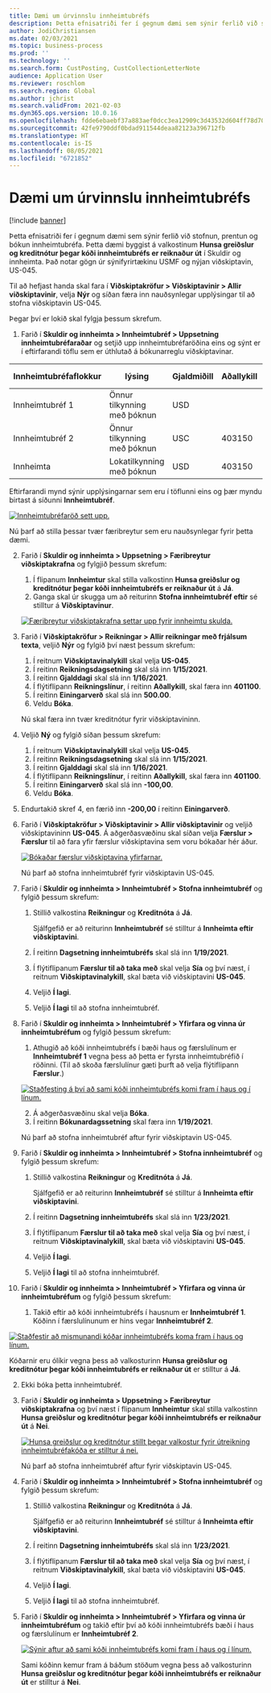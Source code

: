 ```yaml
---
title: Dæmi um úrvinnslu innheimtubréfs
description: Þetta efnisatriði fer í gegnum dæmi sem sýnir ferlið við stofnun, prentun og bókun innheimtubréfa.
author: JodiChristiansen
ms.date: 02/03/2021
ms.topic: business-process
ms.prod: ''
ms.technology: ''
ms.search.form: CustPosting, CustCollectionLetterNote
audience: Application User
ms.reviewer: roschlom
ms.search.region: Global
ms.author: jchrist
ms.search.validFrom: 2021-02-03
ms.dyn365.ops.version: 10.0.16
ms.openlocfilehash: fdde6ebaebf37a883aef0dcc3ea12909c3d43532d604ff78d708d737b26bc57e
ms.sourcegitcommit: 42fe9790ddf0bdad911544deaa82123a396712fb
ms.translationtype: HT
ms.contentlocale: is-IS
ms.lasthandoff: 08/05/2021
ms.locfileid: "6721852"
---
```

# <a name="process-collection-letters-example"></a>Dæmi um úrvinnslu innheimtubréfs

[!include [banner](../../includes/banner.md)]

Þetta efnisatriði fer í gegnum dæmi sem sýnir ferlið við stofnun, prentun og bókun innheimtubréfa. Þetta dæmi byggist á valkostinum **Hunsa greiðslur og kreditnótur þegar kóði innheimtubréfs er reiknaður út** í Skuldir og innheimta. Það notar gögn úr sýnifyrirtækinu USMF og nýjan viðskiptavin, US-045.

Til að hefjast handa skal fara í **Viðskiptakröfur \> Viðskiptavinir \> Allir viðskiptavinir**, velja **Nýr** og síðan færa inn nauðsynlegar upplýsingar til að stofna viðskiptavin US-045.

Þegar því er lokið skal fylgja þessum skrefum.

1. Farið í **Skuldir og innheimta \> Innheimtubréf \> Uppsetning innheimtubréfaraðar** og setjið upp innheimtubréfaröðina eins og sýnt er í eftirfarandi töflu sem er úthlutað á bókunarreglu viðskiptavinar.

|     Innheimtubréfaflokkur      |     lýsing                           |     Gjaldmiðill      |     Aðallykill        |     Gjald í gjaldmiðli     |     Lágmark yfir        |     Dagar útilokunar      |
|---------------------------------  |---------------------------------------    |-----------------  |-----------------------    |-------------------------- |-----------------------    |---------------------  |
|     Innheimtubréf 1         |     Önnur tilkynning með þóknun        |     USD           |                           |     0,00                  |     0,00                  |     2                 |
|     Innheimtubréf 2         |     Önnur tilkynning með þóknun        |     USC           |     403150                |     20.00                 |     10,00                 |     3                 |
|     Innheimta                    |     Lokatilkynning með þóknun         |     USD           |     403150                |     50.00                 |     100.00                |     15                |

Eftirfarandi mynd sýnir upplýsingarnar sem eru í töflunni eins og þær myndu birtast á síðunni **Innheimtubréf**. 

[![Innheimtubréfaröð sett upp.](./media/Ignore-payments-creditmemos-1.PNG)](./media/Ignore-payments-creditmemos-1.PNG)

 Nú þarf að stilla þessar tvær færibreytur sem eru nauðsynlegar fyrir þetta dæmi.

2. Farið í **Skuldir og innheimta \> Uppsetning \> Færibreytur viðskiptakrafna** og fylgjið þessum skrefum:

    1. Í flipanum **Innheimtur** skal stilla valkostinn **Hunsa greiðslur og kreditnótur þegar kóði innheimtubréfs er reiknaður út** á **Já**.
    2. Ganga skal úr skugga um að reiturinn **Stofna innheimtubréf eftir** sé stilltur á **Viðskiptavinur**.

    [![Færibreytur viðskiptakrafna settar upp fyrir innheimtu skulda.](./media/Ignore-payments-creditmemos-2.PNG)](./media/Ignore-payments-creditmemos-2.PNG)

3. Farið í **Viðskiptakröfur \> Reikningar \> Allir reikningar með frjálsum texta**, veljið **Nýr** og fylgið því næst þessum skrefum:

    1. Í reitnum **Viðskiptavinalykill** skal velja **US-045**.
    2. Í reitinn **Reikningsdagsetning** skal slá inn **1/15/2021**.
    3. Í reitinn **Gjalddagi** skal slá inn **1/16/2021**.
    4. Í flýtiflipann **Reikningslínur**, í reitinn **Aðallykill**, skal færa inn **401100**.
    5. Í reitinn **Einingarverð** skal slá inn **500.00**.
    6. Veldu **Bóka**.

    Nú skal færa inn tvær kreditnótur fyrir viðskiptavininn.

4. Veljið **Ný** og fylgið síðan þessum skrefum:

    1. Í reitnum **Viðskiptavinalykill** skal velja **US-045**.
    2. Í reitinn **Reikningsdagsetning** skal slá inn **1/15/2021**.
    3. Í reitinn **Gjalddagi** skal slá inn **1/16/2021**.
    4. Í flýtiflipann **Reikningslínur**, í reitinn **Aðallykill**, skal færa inn **401100**.
    5. Í reitinn **Einingarverð** skal slá inn **-100,00**.
    6. Veldu **Bóka**.

5. Endurtakið skref 4, en færið inn **-200,00** í reitinn **Einingarverð**.
6. Farið í **Viðskiptakröfur \> Viðskiptavinir \> Allir viðskiptavinir** og veljið viðskiptavininn **US-045**. Á aðgerðasvæðinu skal síðan velja **Færslur \> Færslur** til að fara yfir færslur viðskiptavina sem voru bókaðar hér áður.

    [![Bókaðar færslur viðskiptavina yfirfarnar.](./media/Ignore-payments-creditmemos-3.PNG)](./media/Ignore-payments-creditmemos-3.PNG)

    Nú þarf að stofna innheimtubréf fyrir viðskiptavin US-045.

7. Farið í **Skuldir og innheimta \> Innheimtubréf \> Stofna innheimtubréf** og fylgið þessum skrefum:

    1. Stillið valkostina **Reikningur** og **Kreditnóta** á **Já**.

        Sjálfgefið er að reiturinn **Innheimtubréf** sé stilltur á **Innheimta eftir viðskiptavini**.

    2. Í reitinn **Dagsetning innheimtubréfs** skal slá inn **1/19/2021**.
    3. Í flýtiflipanum **Færslur til að taka með** skal velja **Sía** og því næst, í reitnum **Viðskiptavinalykill**, skal bæta við viðskiptavini **US-045**.
    4. Veljið **Í lagi**.
    5. Veljið **Í lagi** til að stofna innheimtubréf.

8. Farið í **Skuldir og innheimta \> Innheimtubréf \> Yfirfara og vinna úr innheimtubréfum** og fylgið þessum skrefum:

    1. Athugið að kóði innheimtubréfs í bæði haus og færslulínum er **Innheimtubréf 1** vegna þess að þetta er fyrsta innheimtubréfið í röðinni. (Til að skoða færslulínur gæti þurft að velja flýtiflipann **Færslur**.)

   [![Staðfesting á því að sami kóði innheimtubréfs komi fram í haus og í línum.](./media/Ignore-payments-creditmemos-4.PNG)](./media/Ignore-payments-creditmemos-4.PNG)

    2. Á aðgerðasvæðinu skal velja **Bóka**.
    3. Í reitinn **Bókunardagssetning** skal færa inn **1/19/2021**.

    Nú þarf að stofna innheimtubréf aftur fyrir viðskiptavin US-045.

9. Farið í **Skuldir og innheimta \> Innheimtubréf \> Stofna innheimtubréf** og fylgið þessum skrefum:

    1. Stillið valkostina **Reikningur** og **Kreditnóta** á **Já**.

        Sjálfgefið er að reiturinn **Innheimtubréf** sé stilltur á **Innheimta eftir viðskiptavini**.

    2. Í reitinn **Dagsetning innheimtubréfs** skal slá inn **1/23/2021**.
    3. Í flýtiflipanum **Færslur til að taka með** skal velja **Sía** og því næst, í reitnum **Viðskiptavinalykill**, skal bæta við viðskiptavini **US-045**.
    4. Veljið **Í lagi**.
    5. Veljið **Í lagi** til að stofna innheimtubréf.

10. Farið í **Skuldir og innheimta \> Innheimtubréf \> Yfirfara og vinna úr innheimtubréfum** og fylgið þessum skrefum:

    1. Takið eftir að kóði innheimtubréfs í hausnum er **Innheimtubréf 1**. Kóðinn í færslulínunum er hins vegar **Innheimtubréf 2**.

   [![Staðfestir að mismunandi kóðar innheimtubréfs koma fram í haus og línum.](./media/Ignore-payments-creditmemos-5.PNG)](./media/Ignore-payments-creditmemos-5.PNG)

  Kóðarnir eru ólíkir vegna þess að valkosturinn **Hunsa greiðslur og kreditnótur þegar kóði innheimtubréfs er reiknaður út** er stilltur á **Já**.

  2. Ekki bóka þetta innheimtubréf.

11. Farið í **Skuldir og innheimta \> Uppsetning \> Færibreytur viðskiptakrafna** og því næst í flipanum **Innheimtur** skal stilla valkostinn **Hunsa greiðslur og kreditnótur þegar kóði innheimtubréfs er reiknaður út** á **Nei**.

    [![Hunsa greiðslur og kreditnótur stillt þegar valkostur fyrir útreikning innheimtubréfakóða er stilltur á nei.](./media/Ignore-payments-creditmemos-6.PNG)](./media/Ignore-payments-creditmemos-6.PNG)

    Nú þarf að stofna innheimtubréf aftur fyrir viðskiptavin US-045.

12. Farið í **Skuldir og innheimta \> Innheimtubréf \> Stofna innheimtubréf** og fylgið þessum skrefum:

    1. Stillið valkostina **Reikningur** og **Kreditnóta** á **Já**.

        Sjálfgefið er að reiturinn **Innheimtubréf** sé stilltur á **Innheimta eftir viðskiptavini**.

    2. Í reitinn **Dagsetning innheimtubréfs** skal slá inn **1/23/2021**.
    3. Í flýtiflipanum **Færslur til að taka með** skal velja **Sía** og því næst, í reitnum **Viðskiptavinalykill**, skal bæta við viðskiptavini **US-045**.
    4. Veljið **Í lagi**.
    5. Veljið **Í lagi** til að stofna innheimtubréf.

13. Farið í **Skuldir og innheimta \> Innheimtubréf \> Yfirfara og vinna úr innheimtubréfum** og takið eftir því að kóði innheimtubréfs bæði í haus og færslulínum er **Innheimtubréf 2**.

    [![Sýnir aftur að sami kóði innheimtubréfs komi fram í haus og í línum.](./media/Ignore-payments-creditmemos-7.PNG)](./media/Ignore-payments-creditmemos-7.PNG)

    Sami kóðinn kemur fram á báðum stöðum vegna þess að valkosturinn **Hunsa greiðslur og kreditnótur þegar kóði innheimtubréfs er reiknaður út** er stilltur á **Nei**.
